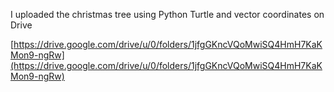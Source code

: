 I uploaded the christmas tree using Python Turtle and vector coordinates on Drive 

[https://drive.google.com/drive/u/0/folders/1jfgGKncVQoMwiSQ4HmH7KaKMon9-ngRw](https://drive.google.com/drive/u/0/folders/1jfgGKncVQoMwiSQ4HmH7KaKMon9-ngRw)
